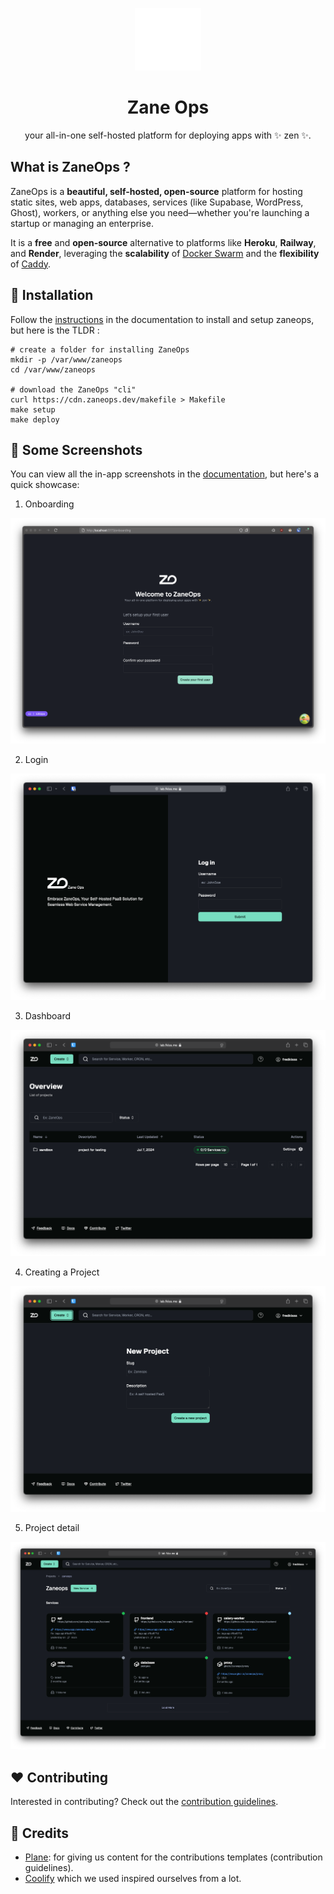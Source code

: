 <p align="center">
  <picture>
    <source media="(prefers-color-scheme: dark)" srcset="images/ZaneOps-SYMBOL-WHITE.svg">
    <source media="(prefers-color-scheme: light)" srcset="./images/ZaneOps-SYMBOL-BLACK.svg">
    <img src="./images/ZaneOps-SYMBOL-WHITE.svg" alt="Zane logo"  height="100" />
  </picture>
</p>

# <div align="center">Zane Ops</div>

<div align="center">
your all-in-one self-hosted platform for deploying apps with ✨ zen ✨.

</div>


## What is ZaneOps ?

ZaneOps is a **beautiful, self-hosted, open-source** platform for hosting static sites, web apps, databases, services (like Supabase, WordPress, Ghost), workers, or anything else you need—whether you're launching a startup or managing an enterprise.  

It is a **free** and **open-source** alternative to platforms like **Heroku**, **Railway**, and **Render**, leveraging the **scalability** of [Docker Swarm](https://docs.docker.com/engine/swarm/) and the **flexibility** of [Caddy](https://caddyserver.com/).  


## 🚀 Installation

Follow the [instructions](https://zaneops.dev/installation/) in the documentation to install and setup zaneops, but here is the TLDR :

```shell
# create a folder for installing ZaneOps
mkdir -p /var/www/zaneops
cd /var/www/zaneops

# download the ZaneOps "cli"
curl https://cdn.zaneops.dev/makefile > Makefile
make setup 
make deploy
```

## 📸 Some Screenshots

You can view all the in-app screenshots in the [documentation](https://zaneops.dev/screenshots/), but here's a quick showcase:


1. Onboarding

  <p align="center">
    <picture>
      <source media="(prefers-color-scheme: dark)" srcset="./images/create-user-dark.png">
      <source media="(prefers-color-scheme: light)" srcset="./images/create-user-light.png">
      <img src="./images/create-user-dark.png" alt="Login page" />
    </picture>
  </p>

2. Login

  <p align="center">
    <picture>
      <source media="(prefers-color-scheme: dark)" srcset="./images/login-dark.png">
      <source media="(prefers-color-scheme: light)" srcset="./images/login-light.png">
      <img src="./images/login-dark.png" alt="Login page" />
    </picture>
  </p>

3. Dashboard

  <p align="center">
    <picture>
      <source media="(prefers-color-scheme: dark)" srcset="./images/dashboard-dark.png">
      <source media="(prefers-color-scheme: light)" srcset="./images/dashboard-light.png">
      <img src="./images/dashboard-dark.png" alt="Login page" />
    </picture>
  </p>

4. Creating a Project


  <p align="center">
    <picture>
      <source media="(prefers-color-scheme: dark)" srcset="./images/create-project-dark.png">
      <source media="(prefers-color-scheme: light)" srcset="./images/create-project-light.png">
      <img src="./images/create-project-dark.png" alt="Login page" />
    </picture>
  </p>

5. Project detail

  <p align="center">
    <picture>
      <source media="(prefers-color-scheme: dark)" srcset="./images/project-detail-dark.png">
      <source media="(prefers-color-scheme: light)" srcset="./images/project-detail-light.png">
      <img src="./images/project-detail-dark.png" alt="Login page" />
    </picture>
  </p>

## ❤️ Contributing

Interested in contributing? Check out the [contribution guidelines](./CONTRIBUTING.md).

## 🙏 Credits

- [Plane](https://github.com/makeplane/plane): for giving us content for the contributions templates (contribution
  guidelines).
- [Coolify](https://github.com/coollabsio/coolify) which we used inspired ourselves from a lot.
